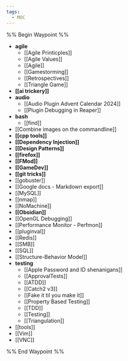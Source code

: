 ```yaml
---
tags:
  - MOC
---
```


%% Begin Waypoint %%
- **agile**
	- [[Agile Printicples]]
	- [[Agile Values]]
	- [[Agile]]
	- [[Gamestorming]]
	- [[Retrospectives]]
	- [[Triangle Game]]
- **[[ai trickery]]**
- **audio**
	- [[Audio Plugin Advent Calendar 2024]]
	- [[Plugin Debugging in Reaper]]
- **bash**
	- [[find]]
- [[Combine images on the commandline]]
- **[[cpp tools]]**
- **[[Dependency Injection]]**
- **[[Design Patterns]]**
- **[[firefox]]**
- **[[FMod]]**
- **[[GameDev]]**
- **[[git tricks]]**
- [[gobuster]]
- [[Google docs - Markdown export]]
- [[MySQL]]
- [[nmap]]
- [[NoMachine]]
- **[[Obsidian]]**
- [[OpenGL Debugging]]
- [[Performance Monitor - Perfmon]]
- [[pluginval]]
- [[Redis]]
- [[SMB]]
- [[SQL]]
- [[Structure-Behavior Model]]
- **testing**
	- [[Apple Password and ID shenanigans]]
	- [[ApprovalTests]]
	- [[ATDD]]
	- [[Catch2 v3]]
	- [[Fake it til you make it]]
	- [[Property Based Testing]]
	- [[TDD]]
	- [[Testing]]
	- [[Triangulation]]
- [[tools]]
- [[Vim]]
- [[VNC]]

%% End Waypoint %%
